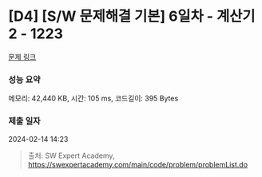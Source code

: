 # [D4] [S/W 문제해결 기본] 6일차 - 계산기2 - 1223 

[문제 링크](https://swexpertacademy.com/main/code/problem/problemDetail.do?contestProbId=AV14nnAaAFACFAYD) 

### 성능 요약

메모리: 42,440 KB, 시간: 105 ms, 코드길이: 395 Bytes

### 제출 일자

2024-02-14 14:23



> 출처: SW Expert Academy, https://swexpertacademy.com/main/code/problem/problemList.do